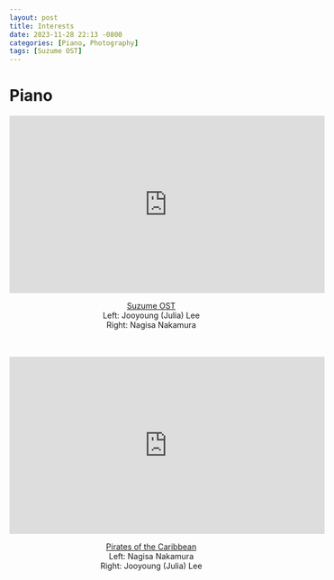 ```yaml
---
layout: post
title: Interests
date: 2023-11-28 22:13 -0800
categories: [Piano, Photography]
tags: [Suzume OST]
---
```

# Piano
<div style="text-align:center;">
  <iframe width="560" height="315" src="https://www.youtube.com/embed/nGdU0ipazQA?si=q5bPRLheyBya19ua" title="YouTube video player" frameborder="0" allow="accelerometer; autoplay; clipboard-write; encrypted-media; gyroscope; picture-in-picture" allowfullscreen></iframe> <br>

  <a href="https://youtu.be/nGdU0ipazQA">Suzume OST</a> <br>
  Left: Jooyoung (Julia) Lee <br>
  Right: Nagisa Nakamura <br><br><br>

  <iframe width="560" height="315" src="https://www.youtube.com/embed/RTRvrRRkUOk?si=ea3zjOC7xKpUTuqO" title="YouTube video player" frameborder="0" allow="accelerometer; autoplay; clipboard-write; encrypted-media; gyroscope; picture-in-picture; web-share" allowfullscreen></iframe> <br>

  <a href="https://youtu.be/nGdU0ipazQA">Pirates of the Caribbean</a> <br>
  Left: Nagisa Nakamura<br>
  Right: Jooyoung (Julia) Lee
</div>